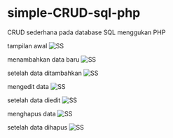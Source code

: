 # simple-CRUD-sql-php

CRUD sederhana pada database SQL menggukan PHP


tampilan awal
![SS](https://i.ibb.co/Vg6zg8j/ark1.png)


menambahkan data baru
![SS](https://i.ibb.co/D9DGYqy/ark2.png)


setelah data ditambahkan
![SS](https://i.ibb.co/fDs5shR/ark3.png)


mengedit data
![SS](https://i.ibb.co/9bHzzNp/ark4.png)


setelah data diedit
![SS](https://i.ibb.co/jMqNDtk/ark5.png)


menghapus data
![SS](https://i.ibb.co/CKnWwG8/ark6.png)


setelah data dihapus
![SS](https://i.ibb.co/dQVbmZz/ark7.png)
